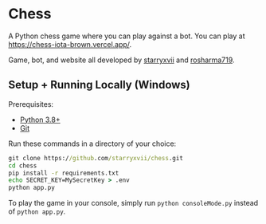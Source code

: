 # Chess
A Python chess game where you can play against a bot.
You can play at https://chess-iota-brown.vercel.app/.

Game, bot, and website all developed by [starryxvii](https://github.com/starryxvii/) and [rosharma719](https://github.com/rosharma719/).
## Setup + Running Locally (Windows)

Prerequisites:
- [Python 3.8+](https://www.python.org/downloads/)
- [Git](https://git-scm.com/download/)

Run these commands in a directory of your choice:

```bat
git clone https://github.com/starryxvii/chess.git
cd chess
pip install -r requirements.txt
echo SECRET_KEY=MySecretKey > .env
python app.py
```

To play the game in your console, simply run `python consoleMode.py` instead of `python app.py`.
